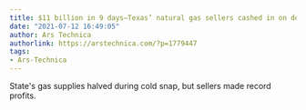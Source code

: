 ```yaml
---
title: $11 billion in 9 days—Texas’ natural gas sellers cashed in on deep freeze
date: "2021-07-12 16:49:05"
author: Ars Technica
authorlink: https://arstechnica.com/?p=1779447
tags:
- Ars-Technica
---
```

State's gas supplies halved during cold snap, but sellers made record profits.